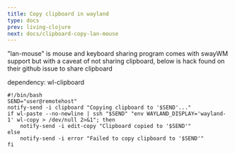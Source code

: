 ```yaml
---
title: Copy clipboard in wayland
type: docs
prev: living-clojure
next: docs/clipboard-copy-lan-mouse
---
```


"lan-mouse" is mouse and keyboard sharing program comes with swayWM support but with a caveat of not sharing clipboard, below is hack found on their github issue to share clipboard

dependency: wl-clipboard

```
#!/bin/bash
SEND="user@remotehost"
notify-send -i clipboard "Copying clipboard to '$SEND'..."
if wl-paste --no-newline | ssh "$SEND" "env WAYLAND_DISPLAY='wayland-1' wl-copy > /dev/null 2>&1"; then
    notify-send -i edit-copy "Clipboard copied to '$SEND'"
else
    notify-send -i error "Failed to copy clipboard to '$SEND'"
fi
```
